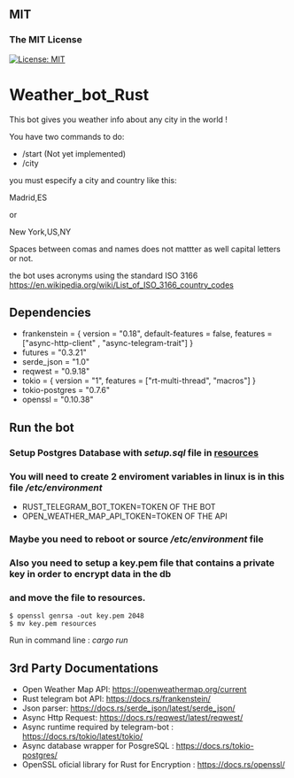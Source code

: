 
## MIT
### The MIT License
[![License: MIT](https://img.shields.io/badge/License-MIT-yellow.svg)](https://opensource.org/licenses/MIT)



# Weather_bot_Rust

This bot gives you weather info about any city in the world !

You have two commands to do:

- /start (Not yet implemented)
- /city

<!--- 
- /help
- /start 
-->

you must especify a city and country like this:

Madrid,ES

or 

New York,US,NY

Spaces between comas and names does not mattter as well capital letters or not.

the bot uses acronyms using the standard ISO 3166
https://en.wikipedia.org/wiki/List_of_ISO_3166_country_codes

## Dependencies

- frankenstein = { version = "0.18", default-features = false, features = ["async-http-client" , "async-telegram-trait"] }
- futures = "0.3.21"
- serde_json = "1.0"
- reqwest = "0.9.18"
- tokio = { version = "1", features = ["rt-multi-thread", "macros"] }
- tokio-postgres = "0.7.6"
- openssl = "0.10.38"

## Run the bot
### Setup Postgres Database with *setup.sql* file in [resources](https://github.com/pxp9/weather_bot_rust/tree/master/resources)

### You will need to create 2 enviroment variables in linux is in this file */etc/environment*

- RUST_TELEGRAM_BOT_TOKEN=TOKEN OF THE BOT
- OPEN_WEATHER_MAP_API_TOKEN=TOKEN OF THE API

### Maybe you need to reboot or source */etc/environment* file 

### Also you need to setup a key.pem file that contains a private key in order to encrypt data in the db
### and move the file to resources.
```
$ openssl genrsa -out key.pem 2048
$ mv key.pem resources
```

Run in command line : *cargo run*

## 3rd Party Documentations

- Open Weather Map API: https://openweathermap.org/current
- Rust telegram bot API: https://docs.rs/frankenstein/
- Json parser: https://docs.rs/serde_json/latest/serde_json/
- Async Http Request: https://docs.rs/reqwest/latest/reqwest/
- Async runtime required by telegram-bot : https://docs.rs/tokio/latest/tokio/
- Async database wrapper for PosgreSQL : https://docs.rs/tokio-postgres/
- OpenSSL oficial library for Rust for Encryption : https://docs.rs/openssl/
<!---
## Future functions

The bot will send a daily message of weather info if user activate the option
-->

